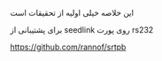 این خلاصه خیلی اولیه از تحقیقات است

برای پشتیبانی از seedlink روی پورت rs232

https://github.com/rannof/srtpb


